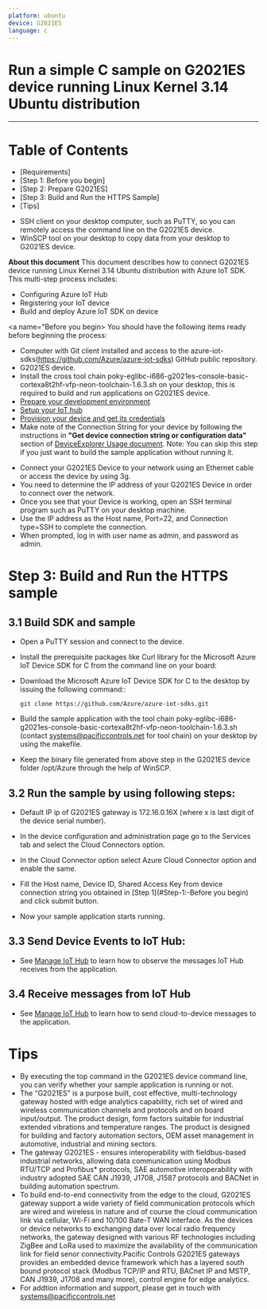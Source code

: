 ```yaml
---
platform: ubuntu
device: G2021ES
language: c
---
```


Run a simple C sample on G2021ES device running Linux Kernel 3.14 Ubuntu distribution
===
---

# Table of Contents

-   [Requirements]
-   [Step 1: Before you begin]
-   [Step 2: Prepare G2021ES]
-   [Step 3: Build and Run the HTTPS Sample]
-   [Tips]

<a name="Requirements"></a>
-   SSH client on your desktop computer, such as PuTTY, so you can remotely access the command line on the G2021ES device.
-   WinSCP tool on your desktop to copy data from your desktop to G2021ES device.

**About this document**
This document describes how to connect G2021ES device running Linux Kernel 3.14 Ubuntu distribution with Azure IoT SDK. This multi-step process includes:
-   Configuring Azure IoT Hub
-   Registering your IoT device
-   Build and deploy Azure IoT SDK on device

<a name="Before you begin></a>
You should have the following items ready before beginning the process:

-   Computer with Git client installed and access to the azure-iot-sdks(https://github.com/Azure/azure-iot-sdks) GitHub public repository.
-   G2021ES device. 
-   Install the cross tool chain poky-eglibc-i686-g2021es-console-basic-cortexa8t2hf-vfp-neon-toolchain-1.6.3.sh on your desktop, this is required to build and run applications on G2021ES device. 
-   [Prepare your development environment][setup-devbox-linux]
-   [Setup your IoT hub][lnk-setup-iot-hub]
-   [Provision your device and get its credentials][lnk-manage-iot-hub]
-   Make note of the Connection String for your device by following the instructions in **"Get device connection string or configuration data"** section of [DeviceExplorer Usage document](https://github.com/Azure/azure-iot-sdk-csharp/blob/master/tools/DeviceExplorer/doc/how_to_use_device_explorer.md).
Note: You can skip this step if you just want to build the sample application without running it.

<a name="Prepare G2021ES Device"></a>
-   Connect your G2021ES Device to your network using an Ethernet cable or access the device by using 3g.
-   You need to determine the IP address of your G2021ES Device in order to connect over the network.
-   Once you see that your Device is working, open an SSH terminal program such as PuTTY on your desktop machine.
-   Use the IP address as the Host name, Port=22, and Connection type=SSH to complete the connection.
-   When prompted, log in with user name as admin, and password as admin.

<a name="Build"></a>
# Step 3: Build and Run the HTTPS sample

<a name="Load"></a>
## 3.1 Build SDK and sample

-   Open a PuTTY session and connect to the device.

-   Install the prerequisite packages like Curl library for the Microsoft Azure IoT Device SDK for C from the command line on your board:
    
-   Download the Microsoft Azure IoT Device SDK for C to the desktop by issuing the following command::

        git clone https://github.com/Azure/azure-iot-sdks.git
		
-   Build the sample application with the tool chain poky-eglibc-i686-g2021es-console-basic-cortexa8t2hf-vfp-neon-toolchain-1.6.3.sh (contact systems@pacificcontrols.net for tool chain) on your desktop by using the makefile.

-   Keep the binary file generated from above step in the G2021ES device folder /opt/Azure through the help of WinSCP.


## 3.2 Run the sample by using following steps:

-   Default IP ip of G2021ES gateway is 172.16.0.16X (where x is last digit of the device serial number).

-   In the device configuration and administration page go to the Services tab and select the Cloud Connectors option.

-   In the Cloud Connector option select Azure Cloud Connector option and enable the same.

-   Fill the Host name, Device ID, Shared Access Key from device connection string you obtained in [Step 1](#Step-1:-Before you begin) and click submit button.

-   Now your sample application starts running.

## 3.3 Send Device Events to IoT Hub:   

-   See [Manage IoT Hub][lnk-manage-iot-hub] to learn how to observe the messages IoT Hub receives from the application.

## 3.4 Receive messages from IoT Hub

-   See [Manage IoT Hub][lnk-manage-iot-hub] to learn how to send cloud-to-device messages to the application.

<a name="tips"></a>
# Tips

-   By executing the top command in the G2021ES device command line, you can verify whether your sample application is running or not.
-	The “G2021ES” is a purpose built, cost effective, multi-technology gateway hosted with edge analytics capability, rich set of wired and wireless communication channels and protocols and on board input/output. The product design, form factors suitable for industrial extended vibrations and temperature ranges. The product is designed for building and factory automation sectors, OEM asset management in automotive, industrial and mining sectors.
-	The gateway G2021ES - ensures interoperability with fieldbus-based industrial networks, allowing data communication using Modbus RTU/TCP and Profibus* protocols, SAE automotive interoperability with industry adopted SAE CAN J1939, J1708, J1587 protocols and BACNet in building automation spectrum.
-	To build end-to-end connectivity from the edge to the cloud, G2021ES gateway support a wide variety of field communication protocols which are wired and wireless in nature and of course the cloud communication link via cellular, Wi-Fi and 10/100 Bate-T WAN interface. As the devices or device networks to exchanging data over local radio frequency networks, the gateway designed with various RF technologies including ZigBee and LoRa used to maximize the availability of the communication link for field senor connectivity.Pacific Controls G2021ES gateways provides an embedded device framework which has a layered south bound protocol stack (Modbus TCP/IP and RTU, BACnet IP and MSTP, CAN J1939, J1708 and many more), control engine for edge analytics.
-	For addtion information and support, please get in touch with systems@pacificcontrols.net


[setup-devbox-linux]: https://github.com/Azure/azure-iot-sdk-c/blob/master/doc/devbox_setup.md
[lnk-setup-iot-hub]: ../setup_iothub.md
[lnk-manage-iot-hub]: ../manage_iot_hub.md
